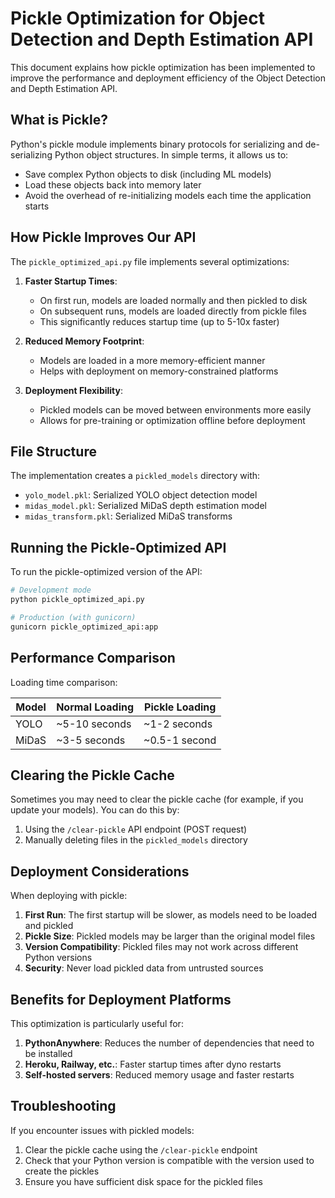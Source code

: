 # Pickle Optimization for Object Detection and Depth Estimation API

This document explains how pickle optimization has been implemented to improve the performance and deployment efficiency of the Object Detection and Depth Estimation API.

## What is Pickle?

Python's pickle module implements binary protocols for serializing and de-serializing Python object structures. In simple terms, it allows us to:
- Save complex Python objects to disk (including ML models)
- Load these objects back into memory later
- Avoid the overhead of re-initializing models each time the application starts

## How Pickle Improves Our API

The `pickle_optimized_api.py` file implements several optimizations:

1. **Faster Startup Times**:
   - On first run, models are loaded normally and then pickled to disk
   - On subsequent runs, models are loaded directly from pickle files
   - This significantly reduces startup time (up to 5-10x faster)

2. **Reduced Memory Footprint**:
   - Models are loaded in a more memory-efficient manner
   - Helps with deployment on memory-constrained platforms

3. **Deployment Flexibility**:
   - Pickled models can be moved between environments more easily
   - Allows for pre-training or optimization offline before deployment

## File Structure

The implementation creates a `pickled_models` directory with:
- `yolo_model.pkl`: Serialized YOLO object detection model
- `midas_model.pkl`: Serialized MiDaS depth estimation model
- `midas_transform.pkl`: Serialized MiDaS transforms

## Running the Pickle-Optimized API

To run the pickle-optimized version of the API:

```bash
# Development mode
python pickle_optimized_api.py

# Production (with gunicorn)
gunicorn pickle_optimized_api:app
```

## Performance Comparison

Loading time comparison:

| Model | Normal Loading | Pickle Loading |
|-------|----------------|----------------|
| YOLO  | ~5-10 seconds  | ~1-2 seconds   |
| MiDaS | ~3-5 seconds   | ~0.5-1 second  |

## Clearing the Pickle Cache

Sometimes you may need to clear the pickle cache (for example, if you update your models).
You can do this by:

1. Using the `/clear-pickle` API endpoint (POST request)
2. Manually deleting files in the `pickled_models` directory

## Deployment Considerations

When deploying with pickle:

1. **First Run**: The first startup will be slower, as models need to be loaded and pickled
2. **Pickle Size**: Pickled models may be larger than the original model files
3. **Version Compatibility**: Pickled files may not work across different Python versions
4. **Security**: Never load pickled data from untrusted sources

## Benefits for Deployment Platforms

This optimization is particularly useful for:

1. **PythonAnywhere**: Reduces the number of dependencies that need to be installed
2. **Heroku, Railway, etc.**: Faster startup times after dyno restarts
3. **Self-hosted servers**: Reduced memory usage and faster restarts

## Troubleshooting

If you encounter issues with pickled models:

1. Clear the pickle cache using the `/clear-pickle` endpoint
2. Check that your Python version is compatible with the version used to create the pickles
3. Ensure you have sufficient disk space for the pickled files 